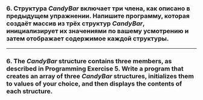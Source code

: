 ### 6. Структура *CandyBar* включает три члена, как описано в предыдущем упражнении. Напишите программу, которая создаёт массив из трёх структур *CandyBar*, инициализирует их значениями по вашему усмотрению и затем отображает содержимое каждой структуры.

------------------------------------------------

### 6. The *CandyBar* structure contains three members, as described in Programming Exercise 5. Write a program that creates an array of three *CandyBar* structures, initializes them to values of your choice, and then displays the contents of each structure.